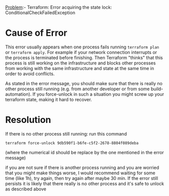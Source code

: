 [Problem](https://stackoverflow.com/questions/62189825/terraform-error-acquiring-the-state-lock-conditionalcheckfailedexception):-  Terraform: Error acquiring the state lock: ConditionalCheckFailedException
# Cause of Error
This error usually appears when one process fails running `terraform plan` or `terraform apply`. For example if your network connection interrupts or the process is terminated before finishing. Then Terraform "thinks" that this process is still working on the infrastructure and blocks other processes from working with the same infrastructure and state at the same time in order to avoid conflicts.

As stated in the error message, you should make sure that there is really no other process still running (e.g. from another developer or from some build-automation). If you force-unlock in such a situation you might screw up your terraform state, making it hard to recover.

# Resolution
If there is no other process still running: run this command

`terraform force-unlock 9db590f1-b6fe-c5f2-2678-8804f089deba`

(where the numerical id should be replace by the one mentioned in the error message)

if you are not sure if there is another process running and you are worried that you might make things worse, I would recommend waiting for some time (like 1h), try again, then try again after maybe 30 min. If the error still persists it is likely that there really is no other process and it's safe to unlock as described above
